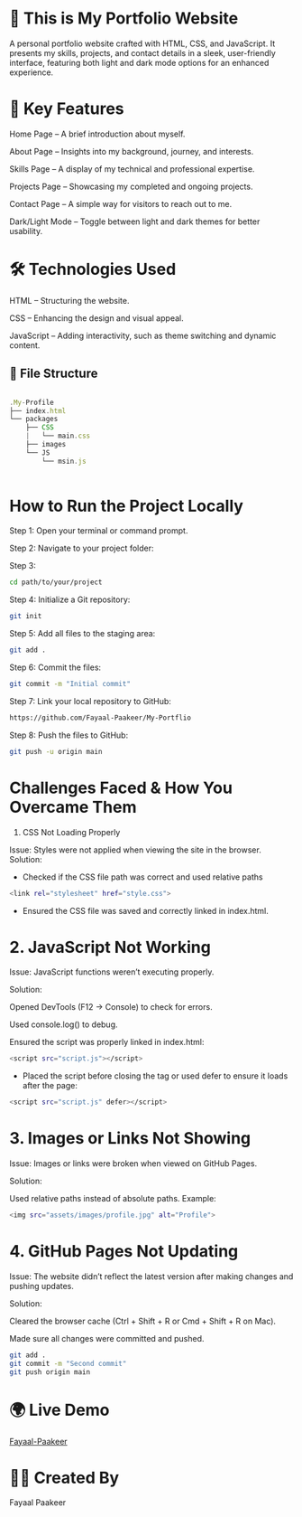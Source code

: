 # 🌟 This is My Portfolio Website

A personal portfolio website crafted with HTML, CSS, and JavaScript. It presents my skills, projects, and contact details in a sleek, user-friendly interface, featuring both light and dark mode options for an enhanced experience.

# 🚀 Key Features
Home Page – A brief introduction about myself.

About Page – Insights into my background, journey, and interests.

Skills Page – A display of my technical and professional expertise.

Projects Page – Showcasing my completed and ongoing projects.

Contact Page – A simple way for visitors to reach out to me.

Dark/Light Mode – Toggle between light and dark themes for better usability.

# 🛠️ Technologies Used

HTML – Structuring the website.

CSS – Enhancing the design and visual appeal.

JavaScript – Adding interactivity, such as theme switching and dynamic content.

## 📂 File Structure

```javascript

.My-Profile
├── index.html
└── packages
    ├── CSS
    |   └── main.css
    ├── images
    └── JS
        └── msin.js
        
```

# How to Run the Project Locally
Step 1: Open your terminal or command prompt.

Step 2: Navigate to your project folder:

Step 3:
```bash
cd path/to/your/project
```

Step 4: Initialize a Git repository:
```bash
git init
```

Step 5: Add all files to the staging area:
```bash
git add .
```

Step 6: Commit the files:
```bash
git commit -m "Initial commit"
```

Step 7: Link your local repository to GitHub:
```bash
https://github.com/Fayaal-Paakeer/My-Portflio
```

Step 8: Push the files to GitHub:
```bash
git push -u origin main
```



# Challenges Faced & How You Overcame Them
1. CSS Not Loading Properly

Issue: Styles were not applied when viewing the site in the browser.
Solution:

- Checked if the CSS file path was correct and used relative paths

```bash
<link rel="stylesheet" href="style.css">
```

- Ensured the CSS file was saved and correctly linked in index.html.


# 2. JavaScript Not Working

Issue: JavaScript functions weren’t executing properly.

Solution:

Opened DevTools (F12 → Console) to check for errors.

Used console.log() to debug.

Ensured the script was properly linked in index.html:

```bash
<script src="script.js"></script>
```

- Placed the script before closing the <body> tag or used defer to ensure it loads after the page:

```bash
<script src="script.js" defer></script>
```

# 3. Images or Links Not Showing
Issue: Images or links were broken when viewed on GitHub Pages.

Solution:

Used relative paths instead of absolute paths. Example:

```bash
<img src="assets/images/profile.jpg" alt="Profile">
```

# 4. GitHub Pages Not Updating
Issue: The website didn’t reflect the latest version after making changes and pushing updates.

Solution:

Cleared the browser cache (Ctrl + Shift + R or Cmd + Shift + R on Mac).

Made sure all changes were committed and pushed.

```bash
git add .
git commit -m "Second commit"
git push origin main
```

# 🌍 Live Demo

[Fayaal-Paakeer](https://fayaal.netlify.app/)


# 👨‍💻 Created By

Fayaal Paakeer
